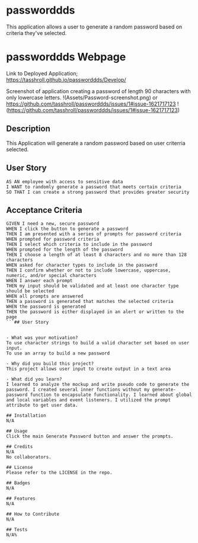 # passworddds
This application allows a user to generate a random password based on criteria they've selected.

# passworddds Webpage
Link to Deployed Application;
https://tasshroll.github.io/passworddds/Develop/

Screenshot of application creating a password of length 90 characters with only lowercase letters.
!(Assets/Password-screenshot.png)
or
https://github.com/tasshroll/passworddds/issues/1#issue-1621717123
!(https://github.com/tasshroll/passworddds/issues/1#issue-1621717123)


## Description
This Application will generate a random password based on user criterria selected.
## User Story

```
AS AN employee with access to sensitive data
I WANT to randomly generate a password that meets certain criteria
SO THAT I can create a strong password that provides greater security
```

## Acceptance Criteria

```
GIVEN I need a new, secure password
WHEN I click the button to generate a password
THEN I am presented with a series of prompts for password criteria
WHEN prompted for password criteria
THEN I select which criteria to include in the password
WHEN prompted for the length of the password
THEN I choose a length of at least 8 characters and no more than 128 characters
WHEN asked for character types to include in the password
THEN I confirm whether or not to include lowercase, uppercase, numeric, and/or special characters
WHEN I answer each prompt
THEN my input should be validated and at least one character type should be selected
WHEN all prompts are answered
THEN a password is generated that matches the selected criteria
WHEN the password is generated
THEN the password is either displayed in an alert or written to the page
```## User Story


- What was your motivation? 
To use character strings to build a valid character set based on user input.
To use an array to build a new password

- Why did you build this project? 
This project allows user input to create output in a text area

- What did you learn?
I learned to analyze the mockup and write pseudo code to generate the password. I created several inner functions without my generate-password function to encapsulate functionality. I learned about global and local variables and event listeners. I utilized the prompt attribute to get user data.

## Installation 
N/A

## Usage
Click the main Generate Password button and answer the prompts.

## Credits
N/A
No collaborators.

## License
Please refer to the LICENSE in the repo.

## Badges
N/A

## Features
N/A

## How to Contribute
N/A

## Tests
N/A%     